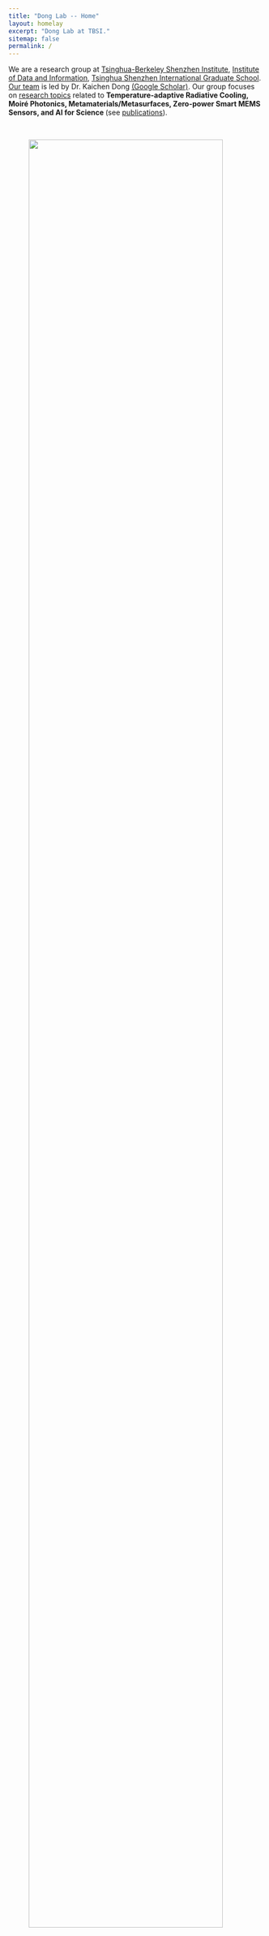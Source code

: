```yaml
---
title: "Dong Lab -- Home"
layout: homelay
excerpt: "Dong Lab at TBSI."
sitemap: false
permalink: /
---
```


We are a research group at [Tsinghua-Berkeley Shenzhen Institute](http://www.tbsi.edu.cn/english/), [Institute of Data and Information](https://www.sigs.tsinghua.edu.cn/en/Institute_of_Data_and_Information/list.htm), [Tsinghua Shenzhen International Graduate School](https://www.sigs.tsinghua.edu.cn/). [Our team](https://dkcgroup.github.io/team/) is led by Dr. Kaichen Dong [(Google Scholar)](https://scholar.google.cz/citations?hl=zh-CN&authuser=1&user=yBX-oTwAAAAJ). Our group focuses on [research topics](https://dkcgroup.github.io/research/) related to <b> Temperature-adaptive Radiative Cooling, Moiré Photonics, Metamaterials/Metasurfaces, Zero-power Smart MEMS Sensors, and AI for Science </b>(see [publications](https://dkcgroup.github.io/publications/)).

<br/>

<figure>
<img src="{{ site.url }}{{ site.baseurl }}/images/picpic/Intro.png" width="95%">
</figure>

<br/>

 **We are  looking for passionate new PhD students, Postdocs, and Master students to join the team !**[(see vacancies)](https://dkcgroup.github.io/vacancies)

<div class="row">
<div class="col-sm-4">
    <figure>
      <img src="{{ site.url }}{{ site.baseurl }}/images/picpic/THU-LOGO.png" width="80%">
    </figure>
    </div>
    
<div class="col-sm-4">
    <figure>
      <img src="{{ site.url }}{{ site.baseurl }}/images/picpic/Tsinghua-SIGS-logo.png" width="80%">
    </figure>
    </div>

<div class="col-sm-4" >
    <figure>
      <img src="{{ site.url }}{{ site.baseurl }}/images/picpic/TBSI-logo.png" width="80%">
    </figure>
    </div>
</div>

